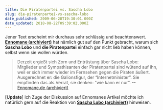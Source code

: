 ```yaml
---
title: Die Piratenpartei vs. Sascha Lobo
slug: die-piratenpartei-vs-sascha-lobo
date_published: 2009-06-28T19:30:01.000Z
date_updated: 2018-08-22T09:39:02.000Z
---
```


Jener Text erscheint mir durchaus sehr schlüssig und beachtenswert. **[Ennomane (archiviert)](http://web.archive.org/web/20090630022602/http://www.ennomane.de:80/2009/06/28/die-piratenpartei-vs-sascha-lobo/)** hat nämlich gut auf den Punkt gebracht, warum sich **Sascha Lobo** und **die Piratenpartei** einfach gar nicht lieb haben können, selbst wenn sie wollen würden.

> Derzeit ergießt sich Zorn und Entrüstung über Sascha Lobo: Mitglieder und Sympathisanten der Piratenpartei sind wütend auf ihn, weil er sich immer wieder im Fernsehen gegen die Piraten äußert. Ausgerechnet er: die Galionsfigur, der “Internetminister”. Sie empfinden das als Verrat, sie denken: “wie kann er nur”. --[Ennomane.de (archiviert)](http://web.archive.org/web/20090630022602/http://www.ennomane.de:80/2009/06/28/die-piratenpartei-vs-sascha-lobo/)

[**Update**] Ich Zuge der Diskussion auf Ennomanes Artikel möchte ich natürlich gern auf die Reaktion von **[Sascha Lobo (archiviert)](http://web.archive.org/web/20170331045819/http://www.ennomane.de/2009/06/28/die-piratenpartei-vs-sascha-lobo/)** hinweisen.
